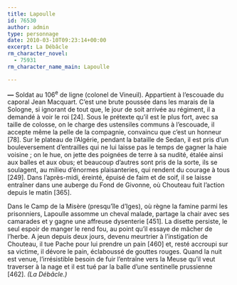 ```yaml
---
title: Lapoulle
id: 76530
author: admin
type: personnage
date: 2010-03-10T09:23:14+00:00
excerpt: La Débâcle
rm_character_novel:
  - 75931
rm_character_name_main: Lapoulle

---
```

**—** Soldat au 106<sup>e</sup> de ligne (colonel de Vineuil). Appartient à l&rsquo;escouade du caporal Jean Macquart. C&rsquo;est une brute poussée dans les marais de la Sologne, si ignorant de tout que, le jour de soit arrivée au régiment, il a demandé à voir le roi [24]. Sous le prétexte qu&rsquo;il est le plus fort, avec sa taille de colosse, on le charge des ustensiles communs à l&rsquo;escouade, il accepte même la pelle de la compagnie, convaincu que c&rsquo;est un honneur [78]. Sur le plateau de l&rsquo;Algérie, pendant la bataille de Sedan, il est pris d&rsquo;un bouleversement d&rsquo;entrailles qui ne lui laisse pas le temps de gagner la haie voisine ; on le hue, on jette des poignées de terre à sa nudité, étalée ainsi aux balles et aux obus; et beaucoup d&rsquo;autres sont pris de la sorte, ils se soulagent, au milieu d&rsquo;énormes plaisanteries, qui rendent du courage à tous [249]. Dans l&rsquo;après-midi, éreinté, épuisé de faim et de soif, il se laisse entraîner dans une auberge du Fond de Givonne, où Chouteau fuit l&rsquo;action depuis le matin [365].

Dans le Camp de la Misère (presqu&rsquo;île d&rsquo;Iges), où règne la famine parmi les prisonniers, Lapoulle assomme un cheval malade, partage la chair avec ses camarades et y gagne une affreuse dysenterie [451]. La disette persiste, le seul espoir de manger le rend fou, au point qu&rsquo;il essaye de mâcher de l&rsquo;herbe. A jeun depuis deux jours, devenu meurtrier à l&rsquo;instigation de Chouteau, il tue Pache pour lui prendre un pain [460] et, resté accroupi sur sa victime, il dévore le pain, éclaboussé de gouttes rouges. Quand la nuit est venue, l&rsquo;irrésistible besoin de fuir l&rsquo;entraîne vers la Meuse qu&rsquo;il veut traverser à la nage et il est tué par la balle d&rsquo;une sentinelle prussienne [462]. _(La Débâcle.)_